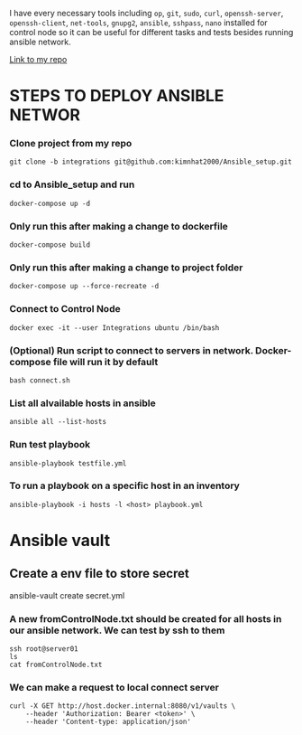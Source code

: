 I have every necessary tools including `op`, `git`, `sudo`, `curl`, `openssh-server`, `openssh-client`, `net-tools`, `gnupg2`, `ansible`, `sshpass`, `nano` installed for control node so it can be useful for different tasks and tests besides running ansible network.

[Link to my repo](https://github.com/kimnhat2000/Ansible_setup/tree/integrations)

# STEPS TO DEPLOY ANSIBLE NETWOR

### Clone project from my repo
    git clone -b integrations git@github.com:kimnhat2000/Ansible_setup.git

### cd to Ansible_setup and run
    docker-compose up -d

### Only run this after making a change to dockerfile 
    docker-compose build 

### Only run this after making a change to project folder
    docker-compose up --force-recreate -d

### Connect to Control Node
    docker exec -it --user Integrations ubuntu /bin/bash

### (Optional) Run script to connect to servers in network. Docker-compose file will run it by default
    bash connect.sh

### List all alvailable hosts in ansible
    ansible all --list-hosts

### Run test playbook
    ansible-playbook testfile.yml

### To run a playbook on a specific host in an inventory 
    ansible-playbook -i hosts -l <host> playbook.yml

# Ansible vault
## Create a env file to store secret
ansible-vault create secret.yml

### A new fromControlNode.txt should be created for all hosts in our ansible network. We can test by ssh to them
    ssh root@server01    
    ls   
    cat fromControlNode.txt   

### We can make a request to local connect server 
    curl -X GET http://host.docker.internal:8080/v1/vaults \
        --header 'Authorization: Bearer <token>' \
        --header 'Content-type: application/json'


